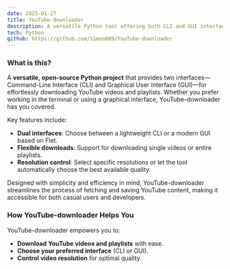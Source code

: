```yaml
---
date: 2025-01-27
title: YouTube-downloader
description: A versatile Python tool offering both CLI and GUI interfaces for downloading YouTube videos and playlists.
tech: Python
github: https://github.com/S1mon009/YouTube-downloader
---
```

### What is this?

A **versatile, open-source Python project** that provides two interfaces—Command-Line Interface (CLI) and Graphical User Interface (GUI)—for effortlessly downloading YouTube videos and playlists. Whether you prefer working in the terminal or using a graphical interface, YouTube-downloader has you covered.

Key features include:

- **Dual interfaces**: Choose between a lightweight CLI or a modern GUI based on Flet.
- **Flexible downloads**: Support for downloading single videos or entire playlists.
- **Resolution control**: Select specific resolutions or let the tool automatically choose the best available quality.

Designed with simplicity and efficiency in mind, YouTube-downloader streamlines the process of fetching and saving YouTube content, making it accessible for both casual users and developers.

### How YouTube-downloader Helps You

YouTube-downloader empowers you to:

- **Download YouTube videos and playlists** with ease.
- **Choose your preferred interface** (CLI or GUI).
- **Control video resolution** for optimal quality.
